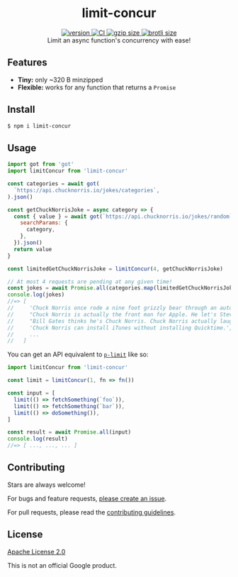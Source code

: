 <h1 align="center">
  limit-concur
</h1>

<div align="center">
  <a href="https://npmjs.org/package/limit-concur">
    <img src="https://badgen.now.sh/npm/v/limit-concur" alt="version" />
  </a>
  <a href="https://github.com/TomerAberbach/limit-concur/actions">
    <img src="https://github.com/TomerAberbach/limit-concur/workflows/CI/badge.svg" alt="CI" />
  </a>
  <a href="https://unpkg.com/limit-concur/dist/index.js">
    <img src="https://deno.bundlejs.com/?q=limit-concur&badge" alt="gzip size" />
  </a>
  <a href="https://unpkg.com/limit-concur/dist/index.js">
    <img src="https://deno.bundlejs.com/?q=limit-concur&config={%22compression%22:{%22type%22:%22brotli%22}}&badge" alt="brotli size" />
  </a>
</div>

<div align="center">
  Limit an async function's concurrency with ease!
</div>

## Features

- **Tiny:** only ~320 B minzipped
- **Flexible:** works for any function that returns a `Promise`

## Install

```sh
$ npm i limit-concur
```

## Usage

```js
import got from 'got'
import limitConcur from 'limit-concur'

const categories = await got(
  `https://api.chucknorris.io/jokes/categories`,
).json()

const getChuckNorrisJoke = async category => {
  const { value } = await got(`https://api.chucknorris.io/jokes/random`, {
    searchParams: {
      category,
    },
  }).json()
  return value
}

const limitedGetChuckNorrisJoke = limitConcur(4, getChuckNorrisJoke)

// At most 4 requests are pending at any given time!
const jokes = await Promise.all(categories.map(limitedGetChuckNorrisJoke))
console.log(jokes)
//=> [
//     'Chuck Norris once rode a nine foot grizzly bear through an automatic car wash, instead of taking a shower.',
//     "Chuck Norris is actually the front man for Apple. He let's Steve Jobs run the show when he's on a mission. Chuck Norris is always on a mission.",
//     "Bill Gates thinks he's Chuck Norris. Chuck Norris actually laughed. Once.",
//     'Chuck Norris can install iTunes without installing Quicktime.',
//     ...
//   ]
```

You can get an API equivalent to
[`p-limit`](https://github.com/sindresorhus/p-limit) like so:

```js
import limitConcur from 'limit-concur'

const limit = limitConcur(1, fn => fn())

const input = [
  limit(() => fetchSomething(`foo`)),
  limit(() => fetchSomething(`bar`)),
  limit(() => doSomething()),
]

const result = await Promise.all(input)
console.log(result)
//=> [ ..., ..., ... ]
```

## Contributing

Stars are always welcome!

For bugs and feature requests,
[please create an issue](https://github.com/TomerAberbach/limit-concur/issues/new).

For pull requests, please read the
[contributing guidelines](https://github.com/TomerAberbach/limit-concur/blob/main/contributing.md).

## License

[Apache License 2.0](https://github.com/TomerAberbach/limit-concur/blob/main/license)

This is not an official Google product.
